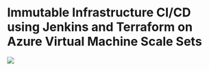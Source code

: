 # Immutable Infrastructure CI/CD using Jenkins and Terraform on Azure Virtual Machine Scale Sets

<a href="https://portal.azure.com/#create/Microsoft.Template/uri/https%3A%2F%2Fraw.githubusercontent.com%2Falexchx%2FMSAzureOSS-VMSS%2Fmaster%2Fazuredeploy.json" target="_blank">
    <img src="http://azuredeploy.net/deploybutton.png"/>
</a>
